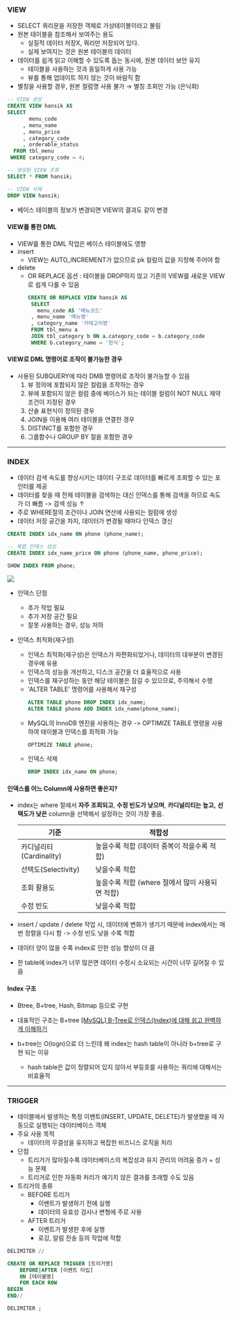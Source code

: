 ### VIEW
- SELECT 쿼리문을 저장한 객체로 가상테이블이라고 불림
- 원본 테이블을 참조해서 보여주는 용도
  - 실질적 데이터 저장X, 쿼리만 저장되어 있다.
  - 실제 보여지는 것은 원본 테이블의 데이터
- 데이터를 쉽게 읽고 이해할 수 있도록 돕는 동시에, 원본 데이터 보안 유지
    - 테이블을 사용하는 것과 동일하게 사용 가능
    - 뷰를 통해 업데이트 하지 않는 것이 바람직 함
-  별칭을 사용할 경우, 원본 컬럼명 사용 불가 → 별칭 조회만 가능 (은닉화)

```sql
-- VIEW 생성
CREATE VIEW hansik AS
SELECT 
       menu_code 
     , menu_name
     , menu_price
     , category_code
     , orderable_status
  FROM tbl_menu 
 WHERE category_code = 4;

-- 생성된 VIEW 조회
SELECT * FROM hansik;

-- VIEW 삭제
DROP VIEW hansik;

```
- 베이스 테이블의 정보가 변경되면 VIEW의 결과도 같이 변경


#### VIEW를 통한 DML
- VIEW를 통한 DML 작업은 베이스 테이블에도 영향
- insert
  - VIEW는 AUTO_INCREMENT가 없으므로 pk 컬럼의 값을 지정해 주어야 함
- delete
  - OR REPLACE 옵션
    : 테이블을 DROP하지 않고 기존의 VIEW를 새로운 VIEW로 쉽게 다룰 수 있음
    ```sql
    CREATE OR REPLACE VIEW hansik AS
     SELECT 
       menu_code AS '메뉴코드'
     , menu_name '메뉴명'
     , category_name '카테고리명'
     FROM tbl_menu a
     JOIN tbl_category b ON a.category_code = b.category_code
     WHERE b.category_name = '한식';

    ```

#### VIEW로 DML 명령어로 조작이 불가능한 경우
- 사용된 SUBQUERY에 따라 DMB 명령어로 조작이 불가능할 수 있음
    1. 뷰 정의에 포함되지 않은 컬럼을 조작하는 경우
    2. 뷰에 포함되지 않은 컬럼 중에 베이스가 되는 테이블 컬럼이 NOT NULL 제약조건이 지정된 경우
    3. 산술 표현식이 정의된 경우
    4. JOIN을 이용해 여러 테이블을 연결한 경우
    5. DISTINCT를 포함한 경우
    6. 그룹함수나 GROUP BY 절을 포함한 경우

<hr>

### INDEX
- 데이터 검색 속도를 향상시키는 데이터 구조로 데이터를 빠르게 조회할 수 있는 포인터를 제공
- 데이터를 찾을 때 전체 테이블을 검색하는 대신 인덱스를 통해 검색을 하므로 속도가 더 빠름 -> 검색 성능 ↑
- 주로 WHERE절의 조건이나 JOIN 연산에 사용되는 컬럼에 생성
- 데이터 저장 공간을 차지, 데이터가 변경될 때마다 인덱스 갱신

```sql
CREATE INDEX idx_name ON phone (phone_name);

-- 복합 인덱스 생성
CREATE INDEX idx_name_price ON phone (phone_name, phone_price);

SHOW INDEX FROM phone;
```
![](https://velog.velcdn.com/images/hso07202/post/5ddcf488-562b-421f-b4be-4c460434d051/image.png)

- 인덱스 단점
  - 추가 작업 필요
  - 추가 저장 공간 필요
  - 잘못 사용하는 경우, 성능 저하

- 인덱스 최적화(재구성)
  - 인덱스 최적화(재구성)은 인덱스가 파편화되었거나, 데이터의 대부분이 변경된 경우에 유용
  - 인덱스의 성능을 개선하고, 디스크 공간을 더 효율적으로 사용
  - 인덱스를 재구성하는 동안 해당 테이블은 잠길 수 있으므로, 주의해서 수행
  - 'ALTER TABLE' 명령어를 사용해서 재구성
    ```sql
    ALTER TABLE phone DROP INDEX idx_name;
    ALTER TABLE phone ADD INDEX idx_name(phone_name);
    ```
  - MySQL의 InnoDB 엔진을 사용하는 경우 -> OPTIMIZE TABLE 명령을 사용하여 테이블과 인덱스를 최적화 가능
    ```sql
    OPTIMIZE TABLE phone;
    ```
  - 인덱스 삭제
    ```sql
    DROP INDEX idx_name ON phone;
    ```
    

#### 인덱스를 어느 Column에 사용하면 좋은지?
- index는 where 절에서 **자주 조회되고**, **수정 빈도가 낮으며**, **카디널리티는 높고,** **선택도가 낮은** column을 선택해서 설정하는 것이 가장 좋음.

  | 기준 | 적합성 |
  | --- | --- |
  | 카디널리티(Cardinality) | 높을수록 적합 (데이터 중복이 적을수록 적합) |
  | 선택도(Selectivity) | 낮을수록 적합 |
  | 조회 활용도 | 높을수록 적합 (where 절에서 많이 사용되면 적합) |
  | 수정 빈도 | 낮을수록 적합 | 
  
 - insert / update / delete 작업 시, 데이터에 변화가 생기기 때문에 index에서는 매번 정렬을 다시 함 -> 수정 빈도 낮을 수록 적합
 - 데이터 양이 많을 수록 index로 인한 성능 향상이 더 큼
 - 한 table에 index가 너무 많은면 데이터 수정시 소요되는 시간이 너무 길어질 수 있음
 
#### Index 구조
- Btree, B+tree, Hash, Bitmap 등으로 구현
- 대표적인 구조는 B+tree
  [[MySQL] B-Tree로 인덱스(Index)에 대해 쉽고 완벽하게 이해하기](https://mangkyu.tistory.com/286)

- b+tree는 O(logn)으로 더 느린데 왜 index는 hash table이 아니라 b+tree로 구현 되는 이유
  - hash table은 값이 정렬되어 있지 않아서 부등호를 사용하는 쿼리에 대해서는 비효율적

<hr>

### TRIGGER
-  테이블에서 발생하는 특정 이벤트(INSERT, UPDATE, DELETE)가 발생했을 때 자동으로 실행되는 데이터베이스 객체
- 주요 사용 목적
  - 데이터의 무결성을 유지하고 복잡한 비즈니스 로직을 처리
- 단점
  - 트리거가 많아질수록 데이터베이스의 복잡성과 유지 관리의 어려움 증가 + 성능 문제
  - 트리거로 인한 자동화 처리가 예기치 않은 결과를 초래할 수도 있음
- 트리거의 종류
    - BEFORE 트리거
        - 이벤트가 발생하기 전에 실행
        - 데이터의 유효성 검사나 변형에 주로 사용
    - AFTER 트리거
        - 이벤트가 발생한 후에 실행
        - 로깅, 알림 전송 등의 작업에 적합
```sql
DELIMITER // 

CREATE OR REPLACE TRIGGER [트리거명]
    BEFORE|AFTER [이벤트 타입]
    ON [테이블명]
    FOR EACH ROW
BEGIN
END//

DELIMITER ;
```

